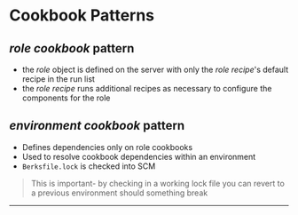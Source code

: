 # Cookbook Patterns

## _role cookbook_ pattern

  - the _role_ object is defined on the server with only the _role recipe_'s
    default recipe in the run list
  - the _role recipe_ runs additional recipes as necessary to configure the
    components for the role

## _environment cookbook_ pattern

  - Defines dependencies only on role cookbooks
  - Used to resolve cookbook dependencies within an environment
  - `Berksfile.lock` is checked into SCM

  > This is important- by checking in a working lock file you can
  > revert to a previous environment should something break

---
